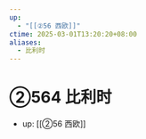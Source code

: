 ```yaml
---
up:
  - "[[②56 西欧]]"
ctime: 2025-03-01T13:20:20+08:00
aliases:
  - 比利时
---
```


# ②564 比利时

- up: [[②56 西欧]]
